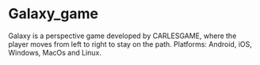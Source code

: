 # Galaxy_game
Galaxy is a perspective game developed by CARLESGAME, where the player moves from left to right to stay on the path.  Platforms: Android, iOS, Windows, MacOs and Linux.
